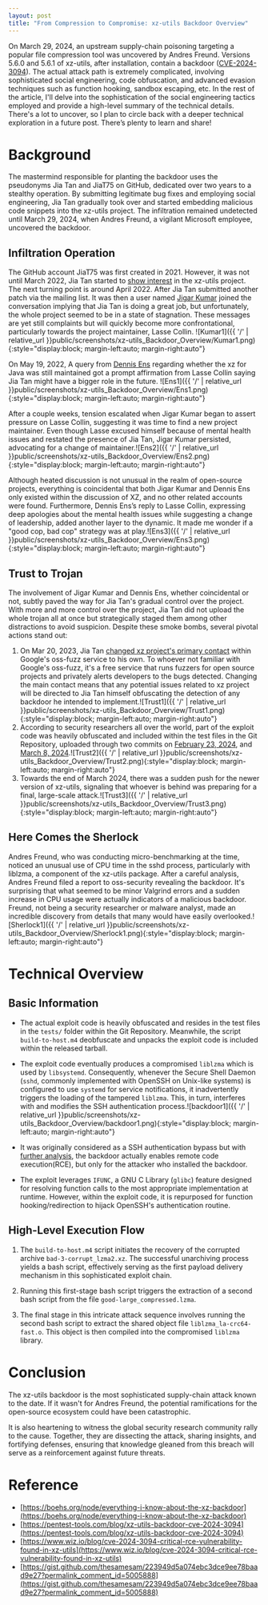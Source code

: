 ```yaml
---
layout: post
title: "From Compression to Compromise: xz-utils Backdoor Overview"
---
```

On March 29, 2024, an upstream supply-chain poisoning targeting a popular file compression tool was uncovered by Andres Freund. Versions 5.6.0 and 5.6.1 of xz-utils, after installation, contain a backdoor ([CVE-2024-3094](https://nvd.nist.gov/vuln/detail/CVE-2024-3094)). The actual attack path is extremely complicated, involving sophisticated social engineering, code obfuscation, and advanced evasion techniques such as function hooking, sandbox escaping, etc. In the rest of the article,  I'll delve into the sophistication of the social engineering tactics employed and provide a high-level summary of the technical details. There's a lot to uncover, so I plan to circle back with a deeper technical exploration in a future post. There’s plenty to learn and share!

# Background
The mastermind responsible for planting the backdoor uses the pseudonyms Jia Tan and JiaT75 on GitHub, dedicated over two years to a stealthy operation. By submitting legitimate bug fixes and employing social engineering, Jia Tan gradually took over and started embedding malicious code snippets into the xz-utils project. The infiltration remained undetected until March 29, 2024, when Andres Freund, a vigilant Microsoft employee, uncovered the backdoor.

## Infiltration Operation
The GitHub account JiaT75 was first created in 2021. However, it was not until March 2022, Jia Tan started to [show interest](https://www.mail-archive.com/xz-devel@tukaani.org/msg00540.html) in the xz-utils project. The next turning point is around April 2022. After Jia Tan submitted another patch via the mailing list. It was then a user named [Jigar Kumar](https://www.mail-archive.com/search?l=xz-devel@tukaani.org&amp;q=Kumar&amp;x=0&amp;y=0) joined the conversation implying that Jia Tan is doing a great job, but unfortunately, the whole project seemed to be in a state of stagnation. These messages are yet still complaints but will quickly become more confrontational, particularly towards the project maintainer, Lasse Collin.
![Kumar1]({{ '/' | relative_url }}public/screenshots/xz-utils_Backdoor_Overview/Kumar1.png){:style="display:block; margin-left:auto; margin-right:auto"}

On May 19, 2022, A query from [Dennis Ens](https://www.mail-archive.com/xz-devel@tukaani.org/msg00562.html) regarding whether the xz for Java was still maintained got a prompt affirmation from Lasse Collin saying Jia Tan might have a bigger role in the future.
![Ens1]({{ '/' | relative_url }}public/screenshots/xz-utils_Backdoor_Overview/Ens1.png){:style="display:block; margin-left:auto; margin-right:auto"}

After a couple weeks, tension escalated when Jigar Kumar began to assert pressure on Lasse Collin, suggesting it was time to find a new project maintainer. Even though Lasse excused himself because of mental health issues and restated the presence of Jia Tan, Jigar Kumar persisted, advocating for a change of maintainer.![Ens2]({{ '/' | relative_url }}public/screenshots/xz-utils_Backdoor_Overview/Ens2.png){:style="display:block; margin-left:auto; margin-right:auto"}

Although heated discussion is not unusual in the realm of open-source projects, everything is coincidental that both Jigar Kumar and Dennis Ens only existed within the discussion of XZ, and no other related accounts were found. Furthermore, Dennis Ens’s reply to Lasse Collin, expressing deep apologies about the mental health issues while suggesting a change of leadership, added another layer to the dynamic. It made me wonder if a "good cop, bad cop" strategy was at play.![Ens3]({{ '/' | relative_url }}public/screenshots/xz-utils_Backdoor_Overview/Ens3.png){:style="display:block; margin-left:auto; margin-right:auto"}

## Trust to Trojan
The involvement of Jigar Kumar and Dennis Ens, whether coincidental or not, subtly paved the way for Jia Tan's gradual control over the project. With more and more control over the project, Jia Tan did not upload the whole trojan all at once but strategically staged them among other distractions to avoid suspicion. Despite these smoke bombs, several pivotal actions stand out:
1. On Mar 20, 2023, Jia Tan [changed xz project's primary contact](https://github.com/JiaT75/oss-fuzz/commit/6403e93344476972e908ce17e8244f5c2b957dfd) within Google's oss-fuzz service to his own. To whoever not familiar with Google's oss-fuzz, it's a free service that runs fuzzers for open source projects and privately alerts developers to the bugs detected. Changing the main contact means that any potential issues related to xz project will be directed to Jia Tan himself obfuscating the detection of any backdoor he intended to implement.![Trust1]({{ '/' | relative_url }}public/screenshots/xz-utils_Backdoor_Overview/Trust1.png){:style="display:block; margin-left:auto; margin-right:auto"}
2. According to security researchers all over the world, part of the exploit code was heavily obfuscated and included within the test files in the Git Repository, uploaded through two commits on [February 23, 2024](https://git.tukaani.org/?p=xz.git;a=commitdiff;h=cf44e4b7f5dfdbf8c78aef377c10f71e274f63c0), and [March 8, 2024](https://git.tukaani.org/?p=xz.git;a=commitdiff;h=6e636819e8f070330d835fce46289a3ff72a7b89).![Trust2]({{ '/' | relative_url }}public/screenshots/xz-utils_Backdoor_Overview/Trust2.png){:style="display:block; margin-left:auto; margin-right:auto"}
3. Towards the end of March 2024, there was a sudden push for the newer version of xz-utils, signaling that whoever is behind was preparing for a final, large-scale attack.![Trust3]({{ '/' | relative_url }}public/screenshots/xz-utils_Backdoor_Overview/Trust3.png){:style="display:block; margin-left:auto; margin-right:auto"}

## Here Comes the Sherlock 
Andres Freund, who was conducting micro-benchmarking at the time, noticed an unusual use of CPU time in the sshd process, particularly with liblzma, a component of the xz-utils package. After a careful analysis, Andres Freund filed a report to oss-security revealing the backdoor. It's surprising that what seemed to be minor Valgrind errors and a sudden increase in CPU usage were actually indicators of a malicious backdoor. Freund, not being a security researcher or malware analyst, made an incredible discovery from details that many would have easily overlooked.![Sherlock1]({{ '/' | relative_url }}public/screenshots/xz-utils_Backdoor_Overview/Sherlock1.png){:style="display:block; margin-left:auto; margin-right:auto"}
# Technical Overview
## Basic Information
- The actual exploit code is heavily obfuscated and resides in the test files in the `tests/` folder within the Git Repository. Meanwhile, the script `build-to-host.m4` deobfuscate and unpacks the exploit code is included within the released tarball.

- The exploit code eventually produces a compromised `liblzma` which is used by `libsystemd`. Consequently, whenever the Secure Shell Daemon (`sshd`, commonly implemented with OpenSSH on Unix-like systems) is configured to use `systemd` for service notifications, it inadvertently triggers the loading of the tampered `liblzma`. This, in turn, interferes with and modifies the SSH authentication process.![backdoor1]({{ '/' | relative_url }}public/screenshots/xz-utils_Backdoor_Overview/backdoor1.png){:style="display:block; margin-left:auto; margin-right:auto"}

- It was originally considered as a SSH authentication bypass but with [further analysis](https://bsky.app/profile/filippo.abyssdomain.expert/post/3kowjkx2njy2b), the backdoor actually enables remote code execution(RCE), but only for the attacker who installed the backdoor.

- The exploit leverages `IFUNC`, a GNU C Library (`glibc`) feature designed for resolving function calls to the most appropriate implementation at runtime. However, within the exploit code, it is repurposed for function hooking/redirection to hijack OpenSSH's authentication routine.

## High-Level Execution Flow
1. The `build-to-host.m4` script initiates the recovery of the corrupted archive `bad-3-corrupt_lzma2.xz`. The successful unarchiving process yields a bash script, effectively serving as the first payload delivery mechanism in this sophisticated exploit chain.

2. Running this first-stage bash script triggers the extraction of a second bash script from the file `good-large_compressed.lzma`.

3. The final stage in this intricate attack sequence involves running the second bash script to extract the shared object file `liblzma_la-crc64-fast.o`. This object is then compiled into the compromised `liblzma` library. 

# Conclusion
The xz-utils backdoor is the most sophisticated supply-chain attack known to the date. If it wasn't for Andres Freund, the potential ramifications for the open-source ecosystem could have been catastrophic. 

It is also heartening to witness the global security research community rally to the cause. Together, they are dissecting the attack, sharing insights, and fortifying defenses, ensuring that knowledge gleaned from this breach will serve as a reinforcement against future threats.

# Reference
- [https://boehs.org/node/everything-i-know-about-the-xz-backdoor](https://boehs.org/node/everything-i-know-about-the-xz-backdoor)
- [https://pentest-tools.com/blog/xz-utils-backdoor-cve-2024-3094](https://pentest-tools.com/blog/xz-utils-backdoor-cve-2024-3094)
- [https://www.wiz.io/blog/cve-2024-3094-critical-rce-vulnerability-found-in-xz-utils](https://www.wiz.io/blog/cve-2024-3094-critical-rce-vulnerability-found-in-xz-utils)
- [https://gist.github.com/thesamesam/223949d5a074ebc3dce9ee78baad9e27?permalink_comment_id=5005888](https://gist.github.com/thesamesam/223949d5a074ebc3dce9ee78baad9e27?permalink_comment_id=5005888)
